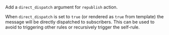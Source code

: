 Add a `direct_dispatch` argument for `republish` action.

When `direct_dispatch` is set to `true` (or rendered as `true` from template) the message will be directly dispatched to subscribers.
This can be used to avoid to triggering other rules or recursively trigger the self-rule.
